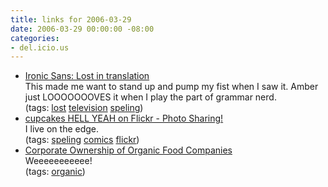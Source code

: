 ```yaml
---
title: links for 2006-03-29
date: 2006-03-29 00:00:00 -08:00
categories:
- del.icio.us
---
```


<ul class="delicious">
	<li>
		<div class="delicious-link"><a href="http://www.ironicsans.com/2006/03/lost_in_translation.html">Ironic Sans: Lost in translation</a></div>
		<div class="delicious-extended">This made me want to stand up and pump my fist when I saw it. Amber just LOOOOOOOVES it when I play the part of grammar nerd.</div>
		<div class="delicious-tags">(tags: <a href="http://del.icio.us/torrez/lost">lost</a> <a href="http://del.icio.us/torrez/television">television</a> <a href="http://del.icio.us/torrez/speling">speling</a>)</div>
	</li>
	<li>
		<div class="delicious-link"><a href="http://flickr.com/photos/cottoncandyhammer/119173940">cupcakes HELL YEAH on Flickr - Photo Sharing!</a></div>
		<div class="delicious-extended">I live on the edge.</div>
		<div class="delicious-tags">(tags: <a href="http://del.icio.us/torrez/speling">speling</a> <a href="http://del.icio.us/torrez/comics">comics</a> <a href="http://del.icio.us/torrez/flickr">flickr</a>)</div>
	</li>
	<li>
		<div class="delicious-link"><a href="http://certifiedorganic.bc.ca/rcbtoa/services/corporate-ownership.html">Corporate Ownership of Organic Food Companies</a></div>
		<div class="delicious-extended">Weeeeeeeeeee!</div>
		<div class="delicious-tags">(tags: <a href="http://del.icio.us/torrez/organic">organic</a>)</div>
	</li>
</ul>
